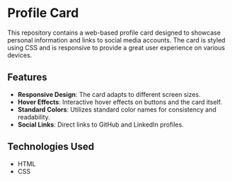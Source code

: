 # Profile Card

This repository contains a web-based profile card designed to showcase personal information and links to social media accounts. The card is styled using CSS and is responsive to provide a great user experience on various devices.

## Features

- **Responsive Design**: The card adapts to different screen sizes.
- **Hover Effects**: Interactive hover effects on buttons and the card itself.
- **Standard Colors**: Utilizes standard color names for consistency and readability.
- **Social Links**: Direct links to GitHub and LinkedIn profiles.

## Technologies Used

- HTML
- CSS